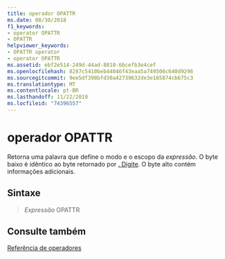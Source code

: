 ```yaml
---
title: operador OPATTR
ms.date: 08/30/2018
f1_keywords:
- operator OPATTR
- OPATTR
helpviewer_keywords:
- OPATTR operator
- operator OPATTR
ms.assetid: ebf2e514-249d-44ad-8810-6bcefb3e4cef
ms.openlocfilehash: 8287c5410beb44046f43eaa5a749506c640d9296
ms.sourcegitcommit: 9ee5df398bfd30a42739632de3e165874cb675c3
ms.translationtype: MT
ms.contentlocale: pt-BR
ms.lasthandoff: 11/22/2019
ms.locfileid: "74396557"
---
```

# <a name="operator-opattr"></a>operador OPATTR

Retorna uma palavra que define o modo e o escopo da *expressão*. O byte baixo é idêntico ao byte retornado por [. Digite](../../assembler/masm/operator-dot-type.md). O byte alto contém informações adicionais.

## <a name="syntax"></a>Sintaxe

> *Expressão* OPATTR

## <a name="see-also"></a>Consulte também

[Referência de operadores](operators-reference.md)
